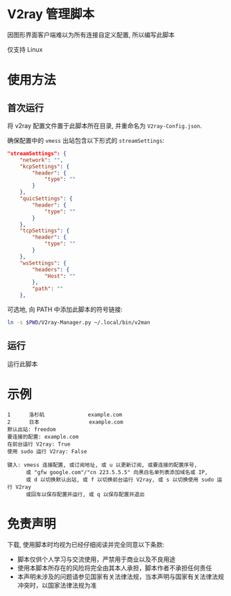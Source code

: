 # V2ray 管理脚本

因图形界面客户端难以为所有连接自定义配置, 所以编写此脚本

仅支持 Linux

# 使用方法

## 首次运行

将 v2ray 配置文件置于此脚本所在目录, 并重命名为 `V2ray-Config.json`.

确保配置中的 `vmess` 出站包含以下形式的 `streamSettings`:

```json
"streamSettings": {
    "network": "",
    "kcpSettings": {
        "header": {
            "type": ""
        }
    },
    "quicSettings": {
        "header": {
            "type": ""
        }
    },
    "tcpSettings": {
        "header": {
            "type": ""
        }
    },
    "wsSettings": {
        "headers": {
            "Host": ""
        },
        "path": ""
    },
```

可选地, 向 PATH 中添加此脚本的符号链接:

```sh
ln -s $PWD/V2ray-Manager.py ~/.local/bin/v2man
```

## 运行

运行此脚本

# 示例

```
1      洛杉矶              example.com
2      日本                example.com
默认出站: freedom
要连接的配置: example.com
在前台运行 V2ray: True
使用 sudo 运行 V2ray: False

键入: vmess 连接配置, 或订阅地址, 或 u 以更新订阅, 或要连接的配置序号,
      或 "gfw google.com"/"cn 223.5.5.5" 向黑白名单列表添加域名或 IP,
      或 d 以切换默认出站, 或 f 以切换前台运行 V2ray, 或 s 以切换使用 sudo 运行 V2ray
      或回车以保存配置并运行, 或 q 以保存配置并退出
```

# 免责声明

下载, 使用脚本时均视为已经仔细阅读并完全同意以下条款:

- 脚本仅供个人学习与交流使用，严禁用于商业以及不良用途
- 使用本脚本所存在的风险将完全由其本人承担，脚本作者不承担任何责任
- 本声明未涉及的问题请参见国家有关法律法规，当本声明与国家有关法律法规冲突时，以国家法律法规为准

